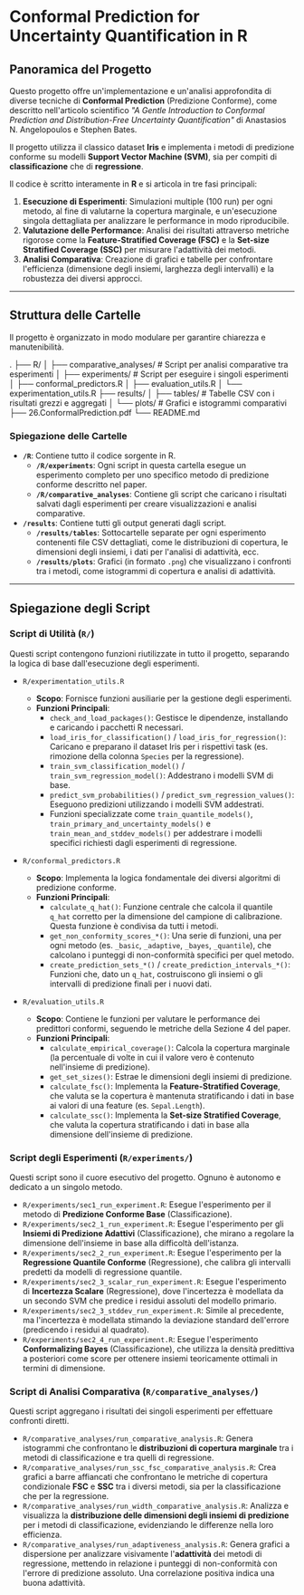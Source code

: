 # Conformal Prediction for Uncertainty Quantification in R

## Panoramica del Progetto

Questo progetto offre un'implementazione e un'analisi approfondita di diverse tecniche di **Conformal Prediction** (Predizione Conforme), come descritto nell'articolo scientifico _"A Gentle Introduction to Conformal Prediction and Distribution-Free Uncertainty Quantification"_ di Anastasios N. Angelopoulos e Stephen Bates.

Il progetto utilizza il classico dataset **Iris** e implementa i metodi di predizione conforme su modelli **Support Vector Machine (SVM)**, sia per compiti di **classificazione** che di **regressione**.

Il codice è scritto interamente in **R** e si articola in tre fasi principali:
1.  **Esecuzione di Esperimenti**: Simulazioni multiple (100 run) per ogni metodo, al fine di valutarne la copertura marginale, e un'esecuzione singola dettagliata per analizzare le performance in modo riproducibile.
2.  **Valutazione delle Performance**: Analisi dei risultati attraverso metriche rigorose come la **Feature-Stratified Coverage (FSC)** e la **Set-size Stratified Coverage (SSC)** per misurare l'adattività dei metodi.
3.  **Analisi Comparativa**: Creazione di grafici e tabelle per confrontare l'efficienza (dimensione degli insiemi, larghezza degli intervalli) e la robustezza dei diversi approcci.

---

## Struttura delle Cartelle

Il progetto è organizzato in modo modulare per garantire chiarezza e manutenibilità.

.
├── R/
│   ├── comparative_analyses/ # Script per analisi comparative tra esperimenti
│   ├── experiments/          # Script per eseguire i singoli esperimenti
│   ├── conformal_predictors.R
│   ├── evaluation_utils.R
│   └── experimentation_utils.R
├── results/
│   ├── tables/               # Tabelle CSV con i risultati grezzi e aggregati
│   └── plots/                # Grafici e istogrammi comparativi
├── 26.ConformalPrediction.pdf
└── README.md

### Spiegazione delle Cartelle

* **`/R`**: Contiene tutto il codice sorgente in R.
    * **`/R/experiments`**: Ogni script in questa cartella esegue un esperimento completo per uno specifico metodo di predizione conforme descritto nel paper.
    * **`/R/comparative_analyses`**: Contiene gli script che caricano i risultati salvati dagli esperimenti per creare visualizzazioni e analisi comparative.
* **`/results`**: Contiene tutti gli output generati dagli script.
    * **`/results/tables`**: Sottocartelle separate per ogni esperimento contenenti file CSV dettagliati, come le distribuzioni di copertura, le dimensioni degli insiemi, i dati per l'analisi di adattività, ecc.
    * **`/results/plots`**: Grafici (in formato `.png`) che visualizzano i confronti tra i metodi, come istogrammi di copertura e analisi di adattività.

---

## Spiegazione degli Script

### Script di Utilità (`R/`)

Questi script contengono funzioni riutilizzate in tutto il progetto, separando la logica di base dall'esecuzione degli esperimenti.

* `R/experimentation_utils.R`
    * **Scopo**: Fornisce funzioni ausiliarie per la gestione degli esperimenti.
    * **Funzioni Principali**:
        * `check_and_load_packages()`: Gestisce le dipendenze, installando e caricando i pacchetti R necessari.
        * `load_iris_for_classification()` / `load_iris_for_regression()`: Caricano e preparano il dataset Iris per i rispettivi task (es. rimozione della colonna `Species` per la regressione).
        * `train_svm_classification_model()` / `train_svm_regression_model()`: Addestrano i modelli SVM di base.
        * `predict_svm_probabilities()` / `predict_svm_regression_values()`: Eseguono predizioni utilizzando i modelli SVM addestrati.
        * Funzioni specializzate come `train_quantile_models()`, `train_primary_and_uncertainty_models()` e `train_mean_and_stddev_models()` per addestrare i modelli specifici richiesti dagli esperimenti di regressione.

* `R/conformal_predictors.R`
    * **Scopo**: Implementa la logica fondamentale dei diversi algoritmi di predizione conforme.
    * **Funzioni Principali**:
        * `calculate_q_hat()`: Funzione centrale che calcola il quantile `q_hat` corretto per la dimensione del campione di calibrazione. Questa funzione è condivisa da tutti i metodi.
        * `get_non_conformity_scores_*()`: Una serie di funzioni, una per ogni metodo (es. `_basic`, `_adaptive`, `_bayes`, `_quantile`), che calcolano i punteggi di non-conformità specifici per quel metodo.
        * `create_prediction_sets_*()` / `create_prediction_intervals_*()`: Funzioni che, dato un `q_hat`, costruiscono gli insiemi o gli intervalli di predizione finali per i nuovi dati.

* `R/evaluation_utils.R`
    * **Scopo**: Contiene le funzioni per valutare le performance dei predittori conformi, seguendo le metriche della Sezione 4 del paper.
    * **Funzioni Principali**:
        * `calculate_empirical_coverage()`: Calcola la copertura marginale (la percentuale di volte in cui il valore vero è contenuto nell'insieme di predizione).
        * `get_set_sizes()`: Estrae le dimensioni degli insiemi di predizione.
        * `calculate_fsc()`: Implementa la **Feature-Stratified Coverage**, che valuta se la copertura è mantenuta stratificando i dati in base ai valori di una feature (es. `Sepal.Length`).
        * `calculate_ssc()`: Implementa la **Set-size Stratified Coverage**, che valuta la copertura stratificando i dati in base alla dimensione dell'insieme di predizione.

### Script degli Esperimenti (`R/experiments/`)

Questi script sono il cuore esecutivo del progetto. Ognuno è autonomo e dedicato a un singolo metodo.

* `R/experiments/sec1_run_experiment.R`: Esegue l'esperimento per il metodo di **Predizione Conforme Base** (Classificazione).
* `R/experiments/sec2_1_run_experiment.R`: Esegue l'esperimento per gli **Insiemi di Predizione Adattivi** (Classificazione), che mirano a regolare la dimensione dell'insieme in base alla difficoltà dell'istanza.
* `R/experiments/sec2_2_run_experiment.R`: Esegue l'esperimento per la **Regressione Quantile Conforme** (Regressione), che calibra gli intervalli predetti da modelli di regressione quantile.
* `R/experiments/sec2_3_scalar_run_experiment.R`: Esegue l'esperimento di **Incertezza Scalare** (Regressione), dove l'incertezza è modellata da un secondo SVM che predice i residui assoluti del modello primario.
* `R/experiments/sec2_3_stddev_run_experiment.R`: Simile al precedente, ma l'incertezza è modellata stimando la deviazione standard dell'errore (predicendo i residui al quadrato).
* `R/experiments/sec2_4_run_experiment.R`: Esegue l'esperimento **Conformalizing Bayes** (Classificazione), che utilizza la densità predittiva a posteriori come score per ottenere insiemi teoricamente ottimali in termini di dimensione.

### Script di Analisi Comparativa (`R/comparative_analyses/`)

Questi script aggregano i risultati dei singoli esperimenti per effettuare confronti diretti.

* `R/comparative_analyses/run_comparative_analysis.R`: Genera istogrammi che confrontano le **distribuzioni di copertura marginale** tra i metodi di classificazione e tra quelli di regressione.
* `R/comparative_analyses/run_ssc_fsc_comparative_analysis.R`: Crea grafici a barre affiancati che confrontano le metriche di copertura condizionale **FSC** e **SSC** tra i diversi metodi, sia per la classificazione che per la regressione.
* `R/comparative_analyses/run_width_comparative_analysis.R`: Analizza e visualizza la **distribuzione delle dimensioni degli insiemi di predizione** per i metodi di classificazione, evidenziando le differenze nella loro efficienza.
* `R/comparative_analyses/run_adaptiveness_analysis.R`: Genera grafici a dispersione per analizzare visivamente l'**adattività** dei metodi di regressione, mettendo in relazione i punteggi di non-conformità con l'errore di predizione assoluto. Una correlazione positiva indica una buona adattività.